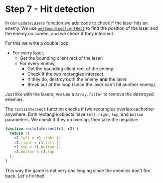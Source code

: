 # Step 7 - Hit detection

In our `updateLasers` function we add code to check if the laser hits an enemy. We use [`getBoundingClientRect`](https://developer.mozilla.org/en-US/docs/Web/API/Element/getBoundingClientRect) to find the position of the laser and the enemy on screen, and we check if they intersect.

For this we write a double loop:

- For every laser,
  - Get the bounding client rect of the laser.
  - For every enemy,
    - Get the bounding client rect of the enemy.
    - Check if the two rectangles intersect.
    - If they do, destroy both the enemy **and** the laser.
    - Break out of the loop (since the laser can't hit another enemy).

Just like with the lasers, we use a `Array.filter` to remove the destroyed enemies.

The `rectsIntersect` function checks if two rectangles overlap eachother anywhere. Both rectangle objects have `left`, `right`, `top`, and `bottom` parameters. We check if they do overlap, then take the negative:

```js
function rectsIntersect(r1, r2) {
  return !(
    r2.left > r1.right ||
    r2.right < r1.left ||
    r2.top > r1.bottom ||
    r2.bottom < r1.top
  );
}
```

This way the game is not very challenging since the enemies don't fire back. Let's fix that!
